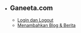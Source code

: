 - Ganeeta.com
    -----------
    
    
    - [Login dan Logout](/{{route}}/{{version}}/overview)
    - [Menambahkan Blog &amp; Berita](/{{route}}/{{version}}/tambah-berita)